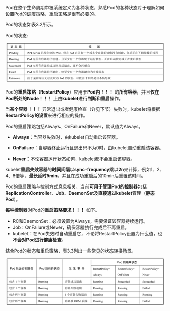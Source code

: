 
<!-- @import "[TOC]" {cmd="toc" depthFrom=1 depthTo=6 orderedList=false} -->

<!-- code_chunk_output -->



<!-- /code_chunk_output -->

Pod在整个生命周期中被系统定义为各种状态，熟悉Pod的各种状态对于理解如何设置Pod的调度策略、重启策略是很有必要的。

Pod的状态如表3.2所示。

Pod的状态:

![2019-08-26-11-03-40.png](./images/2019-08-26-11-03-40.png)

Pod的**重启策略（RestartPolicy**）应用于**Pod内！！！** 的**所有容器**，并且**仅在Pod所处的Node！！！** 上由**kubelet**进行**判断和重启**操作。

当**某个容器！！！** 异常退出或者健康检查（详见下节）失败时，kubelet将根据**RestartPolicy的设置**来进行相应的操作。

Pod的重启策略包括Always、OnFailure和Never，默认值为Always。

- **Always**：当容器失效时，由kubelet自动重启该容器。

- **OnFailure**：当容器终止运行且退出码不为0时，由kubelet自动重启该容器。

- **Never**：不论容器运行状态如何，kubelet都不会重启该容器。

kubelet**重启失效容器**的**时间间隔**以**sync\-frequency**乘以**2n**来计算，例如1、2、4、8倍等，**最长延时5min**，并且在成功重启后的10min后重置该时间。

Pod的重启策略与控制方式息息相关，当前**可用于管理Pod的控制器**包括**ReplicationController**、**Job**、**DaemonSet**及**直接通过kubelet**管理（**静态Pod**）。

**每种控制器**对Pod的**重启策略要求！！！** 如下。

- RC和DaemonSet：必须设置为Always，需要保证该容器持续运行。
- Job：OnFailure或Never，确保容器执行完成后不再重启。
- kubelet：在Pod失效时自动重启它，不论将RestartPolicy设置为什么值，也**不会对Pod进行健康检查**。

结合Pod的状态和重启策略，表3.3列出一些常见的状态转换场景。

![2019-08-26-11-08-52.png](./images/2019-08-26-11-08-52.png)